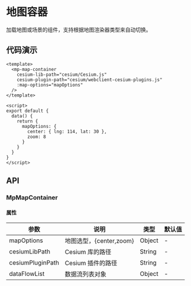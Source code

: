 # 地图容器

加载地图或场景的组件，支持根据地图渲染器类型来自动切换。

## 代码演示

```vue
<template>
  <mp-map-container
    cesium-lib-path="cesium/Cesium.js"
    cesium-plugin-path="cesium/webclient-cesium-plugins.js"
    :map-options="mapOptions"
  />
</template>

<script>
export default {
  data() {
    return {
      mapOptions: {
        center: { lng: 114, lat: 30 },
        zoom: 8
      }
    }
  }
}
</script>
```

## API

### MpMapContainer

#### 属性

| 参数             | 说明                    | 类型   | 默认值 |
| ---------------- | ----------------------- | ------ | ------ |
| mapOptions       | 地图选型，{center,zoom} | Object | -      |
| cesiumLibPath    | Cesium 库的路径         | String | -      |
| cesiumPluginPath | Cesium 插件的路径       | String | -      |
| dataFlowList     | 数据流列表对象          | Object | -      |
